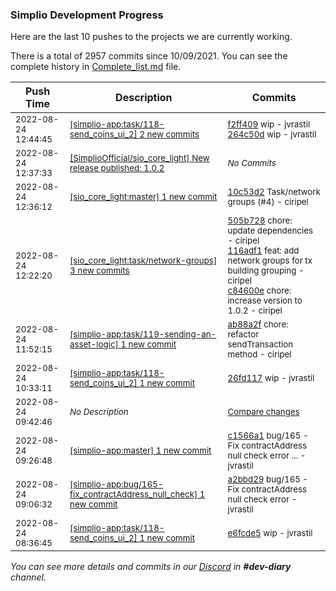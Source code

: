 
### Simplio Development Progress

Here are the last 10 pushes to the projects we are currently working.

There is a total of 2957 commits since 10/09/2021. You can see the complete history in
 [Complete_list.md](Complete_list.md) file.

| Push Time | Description | Commits |
| --- | --- | --- |
| <sub>2022-08-24 12:44:45</sub> | <sub>[[simplio-app:task/118\-send\_coins\_ui\_2] 2 new commits](https://github.com/SimplioOfficial/simplio-app/compare/26fd1173e3c6...264c50d3d378)</sub> | <sub>[f2ff409](https://github.com/SimplioOfficial/simplio-app/commit/f2ff4095d580f568be326bf1871810d87735011d) wip - jvrastil<br>[264c50d](https://github.com/SimplioOfficial/simplio-app/commit/264c50d3d3789f54a927b21eff49a124ef4e2048) wip - jvrastil</sub> |
| <sub>2022-08-24 12:37:33</sub> | <sub>[[SimplioOfficial/sio_core_light] New release published: 1\.0\.2](https://github.com/SimplioOfficial/sio_core_light/releases/tag/1.0.2)</sub> | <sub>_No Commits_</sub> |
| <sub>2022-08-24 12:36:12</sub> | <sub>[[sio_core_light:master] 1 new commit](https://github.com/SimplioOfficial/sio_core_light/commit/10c53d2acab65845363ca5739ff8208bf0ca078b)</sub> | <sub>[10c53d2](https://github.com/SimplioOfficial/sio_core_light/commit/10c53d2acab65845363ca5739ff8208bf0ca078b) Task/network groups (#4) - ciripel</sub> |
| <sub>2022-08-24 12:22:20</sub> | <sub>[[sio_core_light:task/network\-groups] 3 new commits](https://github.com/SimplioOfficial/sio_core_light/compare/428802ca6ae8...c84600e0bb0b)</sub> | <sub>[505b728](https://github.com/SimplioOfficial/sio_core_light/commit/505b72858eca6e340a6218e880d0f6683191d142) chore: update dependencies - ciripel<br>[116adf1](https://github.com/SimplioOfficial/sio_core_light/commit/116adf1107e95f667a0ec4e295594fb41454928a) feat: add network groups for tx building grouping - ciripel<br>[c84600e](https://github.com/SimplioOfficial/sio_core_light/commit/c84600e0bb0b22240b3531a58c20f1bca6a9ce9e) chore: increase version to 1.0.2 - ciripel</sub> |
| <sub>2022-08-24 11:52:15</sub> | <sub>[[simplio-app:task/119\-sending\-an\-asset\-logic] 1 new commit](https://github.com/SimplioOfficial/simplio-app/commit/ab88a2f0b80fb7265b76e00bb1cba661f1407614)</sub> | <sub>[ab88a2f](https://github.com/SimplioOfficial/simplio-app/commit/ab88a2f0b80fb7265b76e00bb1cba661f1407614) chore: refactor sendTransaction method - ciripel</sub> |
| <sub>2022-08-24 10:33:11</sub> | <sub>[[simplio-app:task/118\-send\_coins\_ui\_2] 1 new commit](https://github.com/SimplioOfficial/simplio-app/commit/26fd1173e3c6cf723a3b691cdee9224c66e8b783)</sub> | <sub>[26fd117](https://github.com/SimplioOfficial/simplio-app/commit/26fd1173e3c6cf723a3b691cdee9224c66e8b783) wip - jvrastil</sub> |
| <sub>2022-08-24 09:42:46</sub> | <sub>_No Description_</sub> | <sub>[Compare changes](https://github.com/SimplioOfficial/simplio-app/compare/e6fcde5cc41c...a5ea086a384b)</sub> |
| <sub>2022-08-24 09:26:48</sub> | <sub>[[simplio-app:master] 1 new commit](https://github.com/SimplioOfficial/simplio-app/commit/c1566a18a80c540bca1945b66d7795ae8929372c)</sub> | <sub>[c1566a1](https://github.com/SimplioOfficial/simplio-app/commit/c1566a18a80c540bca1945b66d7795ae8929372c) bug/165 - Fix contractAddress null check error ... - jvrastil</sub> |
| <sub>2022-08-24 09:06:32</sub> | <sub>[[simplio-app:bug/165\-fix\_contractAddress\_null\_check] 1 new commit](https://github.com/SimplioOfficial/simplio-app/commit/a2bbd2937d6bb27de6b263e5a04cc1e3673e006f)</sub> | <sub>[a2bbd29](https://github.com/SimplioOfficial/simplio-app/commit/a2bbd2937d6bb27de6b263e5a04cc1e3673e006f) bug/165 - Fix contractAddress null check error - jvrastil</sub> |
| <sub>2022-08-24 08:36:45</sub> | <sub>[[simplio-app:task/118\-send\_coins\_ui\_2] 1 new commit](https://github.com/SimplioOfficial/simplio-app/commit/e6fcde5cc41cc36779e6a712660229decc9db085)</sub> | <sub>[e6fcde5](https://github.com/SimplioOfficial/simplio-app/commit/e6fcde5cc41cc36779e6a712660229decc9db085) wip - jvrastil</sub> |

_You can see more details and commits in our [Discord](https://discord.gg/aKhjuwZmdP) in **#dev-diary** channel._
